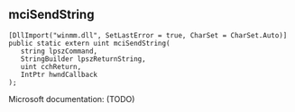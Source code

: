 ## mciSendString

```
[DllImport("winmm.dll", SetLastError = true, CharSet = CharSet.Auto)]
public static extern uint mciSendString(
   string lpszCommand,
   StringBuilder lpszReturnString,
   uint cchReturn,
   IntPtr hwndCallback
);
```

Microsoft documentation: (TODO)
